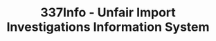 ---
bigquery: https://console.cloud.google.com/bigquery?p=patents-public-data&d=usitc_investigations&page=dataset&project=sheets-management-319211
citation: US International Trade Commission 337Info Unfair Import Investigations Information
  System
contributors: US International Trade Comission
cost: None
description: US International Trade Commission 337Info Unfair Import Investigations
  Information System contains data on investigations done under Section 337. Section
  337 declares the infringement of certain statutory intellectual property rights
  and other forms of unfair competition in import trade to be unlawful practices.
  Most Section 337 investigations involve allegations of patent or registered trademark
  infringement.
documentation: FAQ and tutorial available on the site
last_edit: 04/12/2022, 23:59:57
location: https://pubapps2.usitc.gov/337external/
maintained_by: US International Trade Comission
schema_fields:
- trademarkNumbers
- teoProceedingInvolved
- finalDetNoViolation
- dateCreated
- markmanHearing
- dateOfPublicationFrNotice
- dateComplaintFiled
- scheduledStartDateEvidHear
- currentStatus
- cafcAppeals
- finalIdOnViolationDue
- respondent
- actualStartDateEvidHear
- publication_number
- teoIdIssueDate
- htsNumbers
- investigationNo
- lastUpdated
- docketNo
- scheduledEndDateEvidHear
- currentActiveALJ
- startDateMarkmanHearing
- aljAssigned
- teoIdDueDate
- gcAttorney
- id
- copyrightNumbers
- invUnfairAct
- ouiiAttorney
- actualEndDateEvidHear
- finalIdOnViolationIssue
- internalRemand
- complainant
- investigationTermDate
- targetDate
- investigationType
- title
- finalDetViolation
- patentNumber
- ouiiParticipation
- endDateMarkmanHearing
- patentNumbers
- teoReliefGranted
- issueDateOtherNonFinal
shortname: unfair_import_investigations
tags:
- import
- legal
- trade
timeframe: 2008-2021 (prior to 2008 downloadable as a JSON file)
title: 337Info - Unfair Import Investigations Information System
uuid: 2721f5ec-e599-4890-9265-9706719fc71e
---
